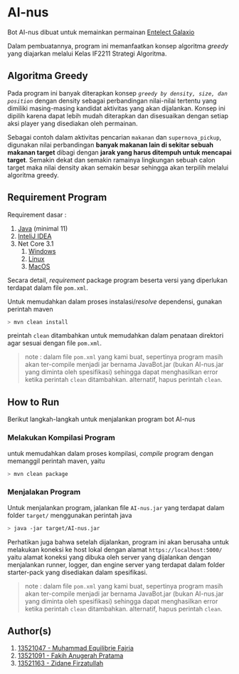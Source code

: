 # AI-nus
Bot AI-nus dibuat untuk memainkan permainan [Entelect Galaxio](https://github.com/EntelectChallenge/2021-Galaxio/)

Dalam pembuatannya, program ini memanfaatkan konsep algoritma *greedy* yang diajarkan melalui Kelas IF2211 Strategi Algoritma.

## Algoritma Greedy
Pada program ini banyak diterapkan konsep *`greedy by density, size, dan position`* dengan density sebagai perbandingan nilai-nilai tertentu yang dimiliki masing-masing kandidat aktivitas yang akan dijalankan. Konsep ini dipilih karena dapat lebih mudah diterapkan dan disesuaikan dengan setiap aksi player yang disediakan oleh permainan.

Sebagai contoh dalam aktivitas pencarian `makanan` dan `supernova_pickup`, digunakan nilai perbandingan **banyak makanan lain di sekitar sebuah makanan target** dibagi dengan **jarak yang harus ditempuh untuk mencapai target**. Semakin dekat dan semakin ramainya lingkungan sebuah calon target maka nilai density akan semakin besar sehingga akan terpilih melalui algoritma greedy.

## Requirement Program 
Requirement dasar :
1. [Java](https://www.oracle.com/java/technologies/downloads/#java8) (minimal 11)
2. [InteliJ IDEA](https://www.jetbrains.com/idea/)
3. Net Core 3.1
   1. [Windows](https://dotnet.microsoft.com/download/dotnet/thank-you/sdk-3.1.407-windows-x64-installer)
   2. [Linux](https://docs.microsoft.com/en-us/dotnet/core/install/linux)
   3. [MacOS](https://dotnet.microsoft.com/download/dotnet/thank-you/sdk-3.1.407-macos-x64-installer)

Secara detail, *requirement* package program beserta versi yang diperlukan terdapat dalam file `pom.xml`.

Untuk memudahkan dalam proses instalasi/*resolve* dependensi, gunakan perintah maven
```bash
> mvn clean install
```
preintah `clean` ditambahkan untuk memudahkan dalam penataan direktori agar sesuai dengan file `pom.xml`.

>note : dalam file `pom.xml` yang kami buat, sepertinya program masih akan ter-compile menjadi jar bernama JavaBot.jar (bukan AI-nus.jar yang diminta oleh spesifikasi) sehingga dapat menghasilkan error ketika perintah `clean` ditambahkan. alternatif, hapus perintah `clean`.


## How to Run
Berikut langkah-langkah untuk menjalankan program bot AI-nus

### Melakukan Kompilasi Program
untuk memudahkan dalam proses kompilasi, *compile* program dengan memanggil perintah maven, yaitu 
```bash
> mvn clean package
```

### Menjalakan Program
Untuk menjalankan program, jalankan file `AI-nus.jar` yang terdapat dalam folder `target/` menggunakan perintah java
```bash
> java -jar target/AI-nus.jar
```

Perhatikan juga bahwa setelah dijalankan, program ini akan berusaha untuk melakukan koneksi ke host lokal dengan alamat `https://localhost:5000/` yaitu alamat koneksi yang dibuka oleh server yang dijalankan dengan menjalankan runner, logger, dan engine server yang terdapat dalam folder starter-pack yang disediakan dalam spesifikasi.


>note : dalam file `pom.xml` yang kami buat, sepertinya program masih akan ter-compile menjadi jar bernama JavaBot.jar (bukan AI-nus.jar yang diminta oleh spesifikasi) sehingga dapat menghasilkan error ketika perintah `clean` ditambahkan. alternatif, hapus perintah `clean`.

## Author(s)
1. [13521047 - Muhammad Equilibrie Fajria](https://github.com/MuhLibri)
2. [13521091 - Fakih Anugerah Pratama](https://github.com/fakihap)
3. [13521163 - Zidane Firzatullah](https://github.com/zidane-itb)
